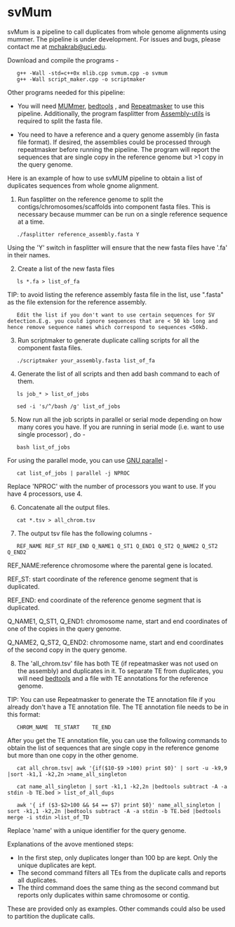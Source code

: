# svMum

svMum is a pipeline to call duplicates from whole genome alignments using mummer. The pipeline is under development. For issues and bugs, please contact me at mchakrab@uci.edu.

Download and compile the programs -

 ```
	g++ -Wall -std=c++0x mlib.cpp svmum.cpp -o svmum
	g++ -Wall script_maker.cpp -o scriptmaker
 ```

Other programs needed for this pipeline:

  * You will need <a href="http://mummer.sourceforge.net/">MUMmer</a>,  <a href="https://github.com/arq5x/bedtools2/blob/master/README.md">bedtools</a> , and <a href="http://www.repeatmasker.org/"> Repeatmasker</a> to use this pipeline. Additionally, the program fasplitter from <a href = "https://github.com/mahulchak/Assembly-utils">Assembly-utils</a> is required to split the fasta file.

  * You need to have a reference and a query genome assembly (in fasta file format). If desired, the assemblies could be processed through repeatmasker before running the pipeline. The program will report the sequences that are single copy in the reference genome but >1 copy in the query genome.

Here is an example of how to use svMUM pipeline to obtain a list of duplicates sequences from whole gnome alignment.

1. Run fasplitter on the reference genome to split the contigs/chromosomes/scaffolds into component fasta files. This is necessary because mummer can be run on a single reference sequence at a time.

 ``` 
	./fasplitter reference_assembly.fasta Y
 ```
Using the 'Y' switch in fasplitter will ensure that the new fasta files have '.fa' in their names.

2. Create a list of the new fasta files

 ```
	ls *.fa > list_of_fa

 ```

  TIP: to avoid listing the reference assembly fasta file in the list, use ".fasta" as the file extension for the reference assembly. 
       
       Edit the list if you don't want to use certain sequences for SV detection.E.g. you could ignore sequences that are < 50 kb long and hence remove sequence names which correspond to sequences <50kb.
 
3. Run scriptmaker to generate duplicate calling scripts for all the component fasta files.

 ```   
	./scriptmaker your_assembly.fasta list_of_fa
 ```

4. Generate the list of all scripts and then add bash command to each of them.

 ```
	ls job_* > list_of_jobs

	sed -i 's/^/bash /g' list_of_jobs

 ```

5. Now run all the job scripts in parallel or serial mode depending on how many cores you have. If you are running in serial mode (i.e. want to use single processor) , do -

 ```
	bash list_of_jobs
 ```
 For using the parallel mode, you can use <a href="http://www.gnu.org/software/parallel/">GNU parallel</a> -

 ```
	cat list_of_jobs | parallel -j NPROC
 ```
 Replace 'NPROC' with the number of processors you want to use. If you have 4 processors, use 4.

6. Concatenate all the output files.

 ```
	cat *.tsv > all_chrom.tsv
 ```

7. The output tsv file has the following columns -
 
 ```
	REF_NAME REF_ST REF_END Q_NAME1 Q_ST1 Q_END1 Q_ST2 Q_NAME2 Q_ST2 Q_END2
 ```
  REF_NAME:reference chromosome where the parental gene is located.

  REF_ST: start coordinate of the reference genome segment that is duplicated.

  REF_END: end coordinate of the reference genome segment that is duplicated.

  Q_NAME1, Q_ST1, Q_END1: chromosome name, start and end coordinates of one of the copies in the query genome. 

  Q_NAME2, Q_ST2, Q_END2: chromosome name, start and end coordinates of the second copy in the query genome.

8. The 'all_chrom.tsv' file has both TE (if repeatmasker was not used on the assembly) and duplicates in it. To separate TE from duplicates, you will need <a href="https://github.com/arq5x/bedtools2/blob/master/README.md">bedtools</a> and a file with TE annotations for the reference genome.
 
 TIP: You can use Repeatmasker to generate the TE annotation file if you already don't have a TE annotation file. The TE annotation file needs to be in this format:
 
 ```
	CHROM_NAME	TE_START	TE_END
 ```

 After you get the TE annotation file, you can use the following commands to obtain the list of sequences that are single copy in the reference genome but more than one copy in the other genome.

 ```
	cat all_chrom.tsv| awk '{if($10-$9 >100) print $0}' | sort -u -k9,9 |sort -k1,1 -k2,2n >name_all_singleton

	cat name_all_singleton | sort -k1,1 -k2,2n |bedtools subtract -A -a stdin -b TE.bed > list_of_all_dups

	awk '{ if ($3-$2>100 && $4 == $7) print $0}' name_all_singleton | sort -k1,1 -k2,2n |bedtools subtract -A -a stdin -b TE.bed |bedtools merge -i stdin >list_of_TD
 ```
 
  Replace 'name' with a unique identifier for the query genome.

  Explanations of the avove mentioned steps:

   * In the first step, only duplicates longer than 100 bp are kept. Only the unique duplicates are kept.
   * The second command filters all TEs from the duplicate calls and reports all duplicates.
   * The third command does the same thing as the second command but reports only duplicates within same chromosome or contig.

  These are provided only as examples. Other commands could also be used to partition the duplicate calls.



 

